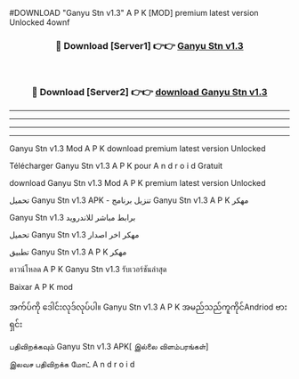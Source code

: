 #DOWNLOAD "Ganyu Stn v1.3" A P K [MOD] premium latest version Unlocked 4ownf 



<div align="center">

<h3>🔴 Download [Server1] 👉👉 <a href="https://apkdownload12.web.app/?title=Ganyu Stn v1.3">Ganyu Stn v1.3 </a></h3><br>

<h3>🔴 Download [Server2] 👉👉 <a href="https://apkdownload12.web.app/?title=Ganyu Stn v1.3">download Ganyu Stn v1.3 </a></h3>
</div>


----------------------------------------------------------

----------------------------------------------------------

----------------------------------------------------------

----------------------------------------------------------


Ganyu Stn v1.3 Mod A P K download premium latest version Unlocked

Télécharger  Ganyu Stn v1.3 A P K pour A n d r o i d Gratuit

download Ganyu Stn v1.3 Mod A P K premium latest version Unlocked

تحميل Ganyu Stn v1.3 APK - تنزيل برنامج Ganyu Stn v1.3 A P K مهكر

Ganyu Stn v1.3 برابط مباشر للاندرويد

تحميل Ganyu Stn v1.3 مهكر اخر اصدار

تطبيق Ganyu Stn v1.3 A P K مهكر

ดาวน์โหลด A P K Ganyu Stn v1.3 รับเวอร์ชันล่าสุด

Baixar A P K mod

အက်ပ်ကို ဒေါင်းလုဒ်လုပ်ပါ။ Ganyu Stn v1.3 A P K အမည်သည်ကူကိုင်Andriod ဗားရှင်း

பதிவிறக்கவும் Ganyu Stn v1.3 APK[ இல்லை விளம்பரங்கள்] 
 
இலவச பதிவிறக்க மோட் A n d r o i d



